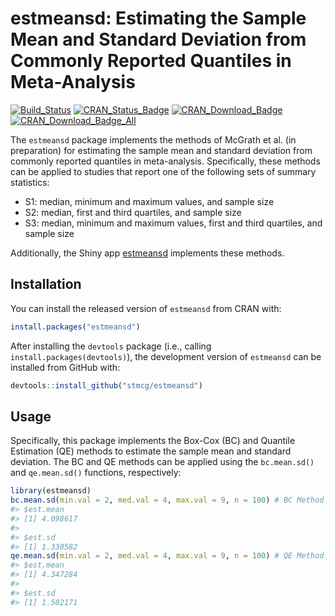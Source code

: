 
<!-- README.md is generated from README.Rmd. Please edit that file -->

# estmeansd: Estimating the Sample Mean and Standard Deviation from Commonly Reported Quantiles in Meta-Analysis

[![Build\_Status](https://travis-ci.org/stmcg/estmeansd.svg?branch=master)](https://travis-ci.org/stmcg/estmeansd)
[![CRAN\_Status\_Badge](https://www.r-pkg.org/badges/version/estmeansd)](https://cran.r-project.org/package=estmeansd)
[![CRAN\_Download\_Badge](https://cranlogs.r-pkg.org/badges/estmeansd)](https://www.r-pkg.org/pkg/estmeansd)
[![CRAN\_Download\_Badge\_All](https://cranlogs.r-pkg.org/badges/grand-total/estmeansd)](https://www.r-pkg.org/pkg/estmeansd)

The `estmeansd` package implements the methods of McGrath et al. (in
preparation) for estimating the sample mean and standard deviation from
commonly reported quantiles in meta-analysis. Specifically, these
methods can be applied to studies that report one of the following sets
of summary statistics:

  - S1: median, minimum and maximum values, and sample size
  - S2: median, first and third quartiles, and sample size
  - S3: median, minimum and maximum values, first and third quartiles,
    and sample size

Additionally, the Shiny app
[estmeansd](https://smcgrath.shinyapps.io/estmeansd/) implements these
methods.

## Installation

You can install the released version of `estmeansd` from CRAN with:

``` r
install.packages("estmeansd")
```

After installing the `devtools` package (i.e., calling
`install.packages(devtools)`), the development version of `estmeansd`
can be installed from GitHub with:

``` r
devtools::install_github("stmcg/estmeansd")
```

## Usage

Specifically, this package implements the Box-Cox (BC) and Quantile
Estimation (QE) methods to estimate the sample mean and standard
deviation. The BC and QE methods can be applied using the `bc.mean.sd()`
and `qe.mean.sd()` functions, respectively:

``` r
library(estmeansd)
bc.mean.sd(min.val = 2, med.val = 4, max.val = 9, n = 100) # BC Method
#> $est.mean
#> [1] 4.098617
#> 
#> $est.sd
#> [1] 1.330582
qe.mean.sd(min.val = 2, med.val = 4, max.val = 9, n = 100) # QE Method
#> $est.mean
#> [1] 4.347284
#> 
#> $est.sd
#> [1] 1.502171
```
